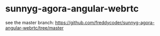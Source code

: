 # sunnyg-agora-angular-webrtc

see the master branch: https://github.com/freddycoder/sunnyg-agora-angular-webrtc/tree/master
